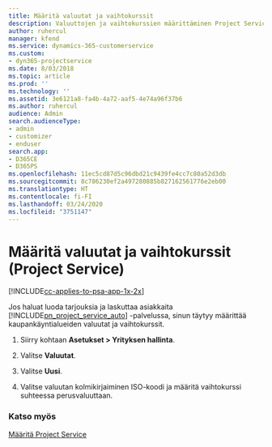 ```yaml
---
title: Määritä valuutat ja vaihtokurssit
description: Valuuttojen ja vaihtokurssien määrittäminen Project Servicessä
author: ruhercul
manager: kfend
ms.service: dynamics-365-customerservice
ms.custom:
- dyn365-projectservice
ms.date: 8/03/2018
ms.topic: article
ms.prod: ''
ms.technology: ''
ms.assetid: 3e6121a8-fa4b-4a72-aaf5-4e74a96f37b6
ms.author: ruhercul
audience: Admin
search.audienceType:
- admin
- customizer
- enduser
search.app:
- D365CE
- D365PS
ms.openlocfilehash: 11ec5cd87d5c96dbd21c9439fe4cc7c80a52d3db
ms.sourcegitcommit: 8c786230ef2a497280885b827162561776e2eb00
ms.translationtype: HT
ms.contentlocale: fi-FI
ms.lasthandoff: 03/24/2020
ms.locfileid: "3751147"
---
```

# <a name="set-up-currencies-and-exchange-rates-project-service"></a>Määritä valuutat ja vaihtokurssit (Project Service)

[!INCLUDE[cc-applies-to-psa-app-1x-2x](../includes/cc-applies-to-psa-app-1x-2x.md)]

Jos haluat luoda tarjouksia ja laskuttaa asiakkaita [!INCLUDE[pn_project_service_auto](../includes/pn-project-service-auto.md)] -palvelussa, sinun täytyy määrittää kaupankäyntialueiden valuutat ja vaihtokurssit.  
  
1.  Siirry kohtaan **Asetukset > Yrityksen hallinta**.  
  
2.  Valitse **Valuutat**.  
  
3.  Valitse **Uusi**.  
  
4.  Valitse valuutan kolmikirjaiminen ISO-koodi ja määritä vaihtokurssi suhteessa perusvaluuttaan.  
  
### <a name="see-also"></a>Katso myös  
 [Määritä Project Service](../project-service/configure.md)
